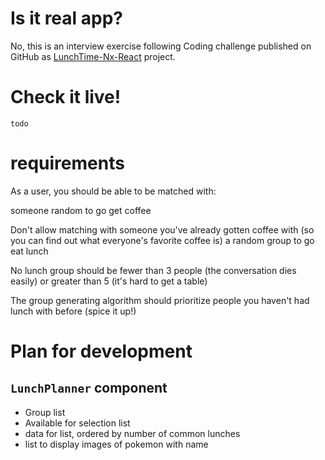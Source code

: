 # Is it real app?
No, this is an interview exercise following Coding challenge
published on GitHub as [LunchTime-Nx-React](https://github.com/sashafirsov/LunchTime-Nx-React) project.

# Check it live!
    todo
# requirements
As a user, you should be able to be matched with:

someone random to go get coffee

Don't allow matching with someone you've already gotten coffee with 
(so you can find out what everyone's favorite coffee is)
a random group to go eat lunch

No lunch group should be fewer than 3 people (the conversation dies easily) or greater than 5
(it's hard to get a table)

The group generating algorithm should prioritize people you haven't had lunch with before (spice it up!)

# Plan for development
## `LunchPlanner` component
* Group list 
* Available for selection list
* data for list, ordered by number of common lunches  
* list to display images of pokemon with name


